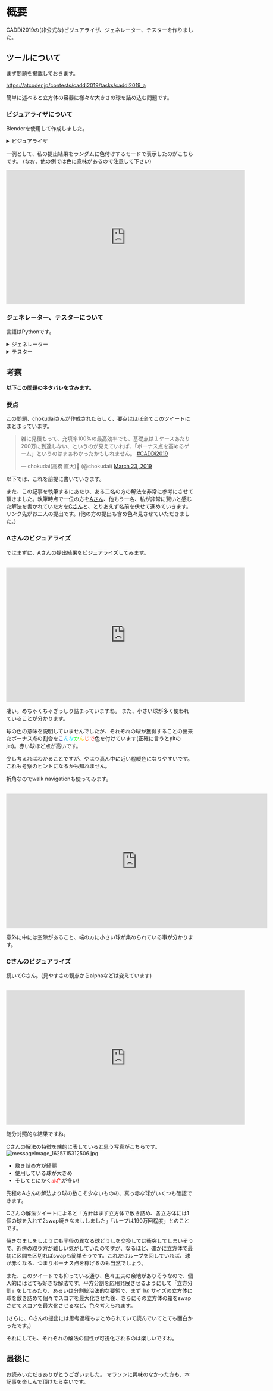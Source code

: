 # 概要

CADDi2019の(非公式な)ビジュアライザ、ジェネレーター、テスターを作りました。

## ツールについて

まず問題を掲載しておきます。

https://atcoder.jp/contests/caddi2019/tasks/caddi2019_a

簡単に述べると立方体の容器に様々な大きさの球を詰め込む問題です。

### ビジュアライザについて

Blenderを使用して作成しました。

<details><summary>ビジュアライザ</summary><div>

```python:visualize.py
import bpy  # blender特有のモジュール
import sys
import random
from colormap import get_color_map  # 自作関数 blender内ではpltのpathが通らない為

input = sys.stdin.readline
L, N, M = 1000, 1000, 100000
R_RATE = 1/10  # REDUCTION RATE
INITIAL_DIST = 1000
INPUT_PATH = "in.txt"
OUTPUT_PATH = "out.txt"

COLOR_MAP = get_color_map('jet')


def blender_delete() -> None:
    for c_collection in bpy.context.scene.collection.children:
        if c_collection.name == "DONT DELETE":
            continue
        bpy.context.scene.collection.children.unlink(c_collection)
    for item in bpy.context.scene.collection.objects:
        bpy.context.scene.collection.objects.unlink(item)
    for _ in range(3):
        bpy.ops.outliner.orphans_purge()


def blender_init() -> None:  # 枠となる箱の設置
    bpy.ops.mesh.primitive_uv_sphere_add(radius=0)  # 番号調整
    bpy.ops.mesh.primitive_cube_add(size=L*R_RATE, enter_editmode=False,
                                    location=(L*R_RATE/2,
                                              L*R_RATE/2,
                                              L*R_RATE/2))
    bpy.ops.object.modifier_add(type='WIREFRAME')
    bpy.context.object.modifiers["Wireframe"].thickness = 1
    mat_name = "box"
    mat = bpy.data.materials.new(mat_name)
    mat.use_nodes = True
    bpy.data.materials[mat_name].node_tree.nodes["Principled BSDF"]\
        .inputs[0].default_value = (0, 0, 0, 1)
    bpy.context.active_object.data.materials.append(mat)


def get_color(level: float) -> tuple:
    return COLOR_MAP[int(level*255)]


def put_sphere(i: int, radius: int, location: tuple,
               point: int = None, actual_point: int = None) -> None:
    if radius > 100:
        seg, ring = 32, 16
    else:
        seg, ring = 16, 8
    radius *= R_RATE
    location = (location[0]*R_RATE, location[1] * R_RATE,
                location[2]*R_RATE+INITIAL_DIST)
    bpy.ops.mesh.primitive_uv_sphere_add(segments=seg, ring_count=ring,
                                         radius=radius, location=location)
    name = f"Sphere_{i:04}"
    bpy.context.object.name = name
    mat = bpy.data.materials.new(name=name)
    mat.use_nodes = True
    bpy.data.materials[name].node_tree.nodes["Principled BSDF"]\
        .inputs[19].default_value = 0.5  # alpha
    if point is None:
        bpy.data.materials[name].node_tree.nodes["Principled BSDF"]\
            .inputs[0].default_value = (get_color(random.random()))
    else:
        bpy.data.materials[name].node_tree.nodes["Principled BSDF"]\
            .inputs[0].default_value = (get_color(min(1, actual_point/point)))
    bpy.context.active_object.data.materials.append(mat)
    bpy.context.object.active_material.blend_method = 'BLEND'


def visualize(XYZs: list, points: list, actual_points: list) -> None:
    global RPs, ABCDs, orders
    blender_delete()
    blender_init()
    print("init finished!")

    unused_spheres = []
    for i, xyz in enumerate(XYZs):
        if i % 100 == 0:
            print(i)
        if xyz == (-1, -1, -1):
            # put_sphere(i,RPs[i][0],(-100,50,50))
            unused_spheres.append((i, xyz))
        else:
            if points is None:
                put_sphere(i, RPs[i][0], xyz)
            else:
                put_sphere(i, RPs[i][0], xyz, points[i], actual_points[i])
    print("put sphere finished!")

    for frame, sphere_index in enumerate(orders):
        if i % 100 == 0:
            print(i)
        try:
            bpy.context.view_layer.objects.active =\
                bpy.data.objects[f'Sphere_{sphere_index:04}']
            bpy.context.view_layer.objects.active.keyframe_insert(
                data_path="location", frame=frame)
            bpy.context.view_layer.objects.active.location[2] -= 1000
            bpy.context.view_layer.objects.active.keyframe_insert(
                data_path="location", frame=frame+100)
        except KeyError:
            pass
    print("animation finished!")

    """空隙を見る際に有効かと思ったが、重すぎる。
    bpy.ops.mesh.primitive_cube_add(size=L*R_RATE, enter_editmode=False,
                                    location=(L*R_RATE/2,
                                              L*R_RATE/2,
                                              L*R_RATE/2))
    for i in range(N//100):
        if i % 100 == 0:
            print(i)
        try:
            bpy.ops.object.modifier_add(type='BOOLEAN')
            bpy.context.object.modifiers["Boolean"].object =\
                bpy.data.objects[f'Sphere_{i:04}']
            bpy.context.object.modifiers["Boolean"].operation = 'DIFFERENCE'
            bpy.ops.object.modifier_apply(modifier="Boolean")
        except KeyError:
            pass
    print("boolean finished!")
    """


def main(color_mode=None, color_parameter=1):
    global RPs, ABCDs, orders

    with open(INPUT_PATH) as f:
        _, _, _ = map(int, f.readline().split())
        RPs = [list(map(int, f.readline().split())) for _ in range(N)]
        ABCDs = [list(map(int, f.readline().split())) for _ in range(M)]

    with open(OUTPUT_PATH) as f:
        XYZs = [tuple(map(int, f.readline().split())) for _ in range(N)]

    orders = []  # animationをする際の順位づけ用
    for i, (x, y, z) in enumerate(XYZs):
        orders.append(((x+y)+z*(2*L), i))
    orders.sort()
    orders = [order[1] for order in orders if order[0] != (-1-1)+(-1)*(2*L)]

    if color_mode == 'default':
        points = None
        actual_points = None
    elif color_mode == 'point':
        points = [0]*N  # 立方体に収まっている球たちに関してのみ見た時、最大何点取りうるか
        actual_points = [0]*N  # 実際に何点その球が稼いでいるか (共にダブルカウントしている)
        for a, b, c, d in ABCDs:
            a -= 1
            b -= 1
            if XYZs[a] == (-1, -1, -1):
                continue
            if XYZs[b] == (-1, -1, -1):
                continue
            points[a] += d
            points[b] += d
            # 何故かmathが壊れている 不思議すぎ
            if sum((XYZs[a][i]-XYZs[b][i])**2 for i in range(3)) <= c**2:
                actual_points[a] += d
                actual_points[b] += d
        points = [point/color_parameter for point in points]
    else:
        print("please set color mode ('default' or 'point')")
        raise AssertionError

    visualize(XYZs, points, actual_points)


if __name__ == '__main__':
    main(color_mode='default')
```

</div></details>

一例として、私の提出結果をランダムに色付けするモードで表示したのがこちらです。
(なお、他の例では色に意味があるので注意して下さい)

<iframe width="642" height="361" src="https://www.youtube.com/embed/ZGVfP2kmdjg" title="YouTube video player" frameborder="0" allow="accelerometer; autoplay; clipboard-write; encrypted-media; gyroscope; picture-in-picture" allowfullscreen></iframe>

### ジェネレーター、テスターについて

言語はPythonです。

<details><summary>ジェネレーター</summary><div>

```python:gen.py
import os
import sys
import random

# ここは各自で変えてください
# コマンドラインからpython gen.py 100などとして実行することも可能です
NUM_OF_SEEDS = 100

# ここは変えても変えなくても
FOLDER_NAME = 'gen'

L, N, M = 1000, 1000, 100000


def main(NUM_OF_SEEDS=NUM_OF_SEEDS):
    if not os.path.exists(FOLDER_NAME):
        os.makedirs(FOLDER_NAME)
    for seed in range(NUM_OF_SEEDS):
        RPs = []
        ABCDs = []
        for i in range(N):
            ri = random.randint(1, 200)
            pi = random.randint(1, max(1, (ri**3)//100))
            RPs.append((ri, pi))
        for i in range(M):
            while True:
                ai = random.randint(1, N)
                bi = random.randint(1, N)
                if ai != bi:
                    break
            if ai > bi:
                ai, bi = bi, ai
            ci = random.randint(RPs[ai-1][0]+RPs[bi-1][0]+1,
                                RPs[ai-1][0]+RPs[bi-1][0]+200)
            di = random.randint(1, 2*RPs[ai-1][0]*RPs[bi-1][0])
            ABCDs.append((ai, bi, ci, di))

        with open(f"{FOLDER_NAME}\\{seed:04}.txt", mode='w') as f:
            f.write(f"{L} {N} {M}")
            f.write("\n")
            for (r, p) in RPs:
                f.write(f"{r} {p}")
                f.write("\n")
            for (a, b, c, d) in ABCDs:
                f.write(f"{a} {b} {c} {d}")
                f.write("\n")
        print(f"\r進行状況 {(1+seed)/NUM_OF_SEEDS:.2%}", end="")
    else:
        print("\ndone!")


if __name__ == '__main__':
    args = sys.argv
    if len(args) == 1:
        print(f"{NUM_OF_SEEDS}個生成します")
        main()
    elif len(args) == 2:
        try:
            print(f"{int(args[1])}個生成します")
            main(int(args[1]))
        except ValueError:
            assert False, "引数には整数を指定してください"
    else:
        print(args)
        print("実行方法が異なります python gen.py 100 などとしてみて下さい")
```

</div></details>

<details><summary>テスター</summary><div>

スコア以外に充填率なども返します。

```python:judge.py
import sys
import math

# ここは各自で変えてください
# コマンドラインからpython judge.py "in.txt" "out.txt"などとして実行することも可能です
INPUT_PATH = 'in.txt'
OUTPUT_PATH = 'out.txt'

L, N, M = 1000, 1000, 100000


def main(INPUT_PATH=INPUT_PATH, OUTPUT_PATH=OUTPUT_PATH):
    score = 0
    basis = 0
    bonus = 0
    cnt = 0
    XYZs = []
    used_spheres = set()
    volume = 0

    try:
        with open(INPUT_PATH) as f:
            _, _, _ = map(int, f.readline().split())
            RPs = [list(map(int, f.readline().split())) for _ in range(N)]
            ABCDs = [list(map(int, f.readline().split())) for _ in range(M)]
    except FileNotFoundError:
        assert False, f"入力ファイルのパスが見つかりません\n指定されたパス:{INPUT_PATH}"

    # チェック1 箱内か + 基礎点を加算
    try:
        with open(OUTPUT_PATH) as f:
            for i in range(N):
                x, y, z = map(int, f.readline().split())
                XYZs.append((x, y, z))
                r = RPs[i][0]
                if (x, y, z) == (-1, -1, -1):
                    continue
                assert 0+r <= x <= L-r, f"箱に収まっていない球が存在します(x:{x} y:{y} z:{z})"
                assert 0+r <= y <= L-r, f"箱に収まっていない球が存在します(x:{x} y:{y} z:{z})"
                assert 0+r <= z <= L-r, f"箱に収まっていない球が存在します(x:{x} y:{y} z:{z})"
                cnt += 1
                basis += RPs[i][1]
                used_spheres.add(i)
                volume += (4/3)*math.pi*(r**3)
    except FileNotFoundError:
        assert False, f"出力ファイルのパスが見つかりません\n指定されたパス:{OUTPUT_PATH}"

    # チェック2 重なっていないか
    for i, xyz1 in enumerate(XYZs):
        for j, xyz2 in enumerate(XYZs):
            if i == j:
                continue
            if xyz1 == (-1, -1, -1):
                continue
            if xyz2 == (-1, -1, -1):
                continue
            assert math.dist(xyz1, xyz2) >= RPs[i][0] + RPs[j][0],\
                "重なり合っている球が存在します\n" \
                + f"球1:{xyz1} 半径{RPs[i][0]} 球2:{xyz2} 半径{RPs[i][1]}"

    # ボーナス点を加算
    for a, b, c, d in ABCDs:
        if a in used_spheres and b in used_spheres:
            if math.dist(XYZs[a], XYZs[b]) <= c:
                bonus += d

    score = basis+bonus

    print("ok! this output meets the requirements!")
    print(f"score: {score:,}")
    print(f"(basis: {basis:,} bonus: {bonus:,})")
    print(f"filling rate: {volume/L**3:%}")
    print(f"number of used spheres: {cnt}/{N}")


if __name__ == '__main__':
    args = sys.argv
    if len(args) == 1:
        print("注意 デフォルトのパスが使用されます")
        main()
    elif len(args) == 3:
        main(args[1], args[2])
    else:
        print(args)
        print("実行方法が異なります python judge.py \"in.txt\" \"out.txt\"としてみて下さい")

```

</div></details>

## 考察

**以下この問題のネタバレを含みます。**

### 要点

この問題、chokudaiさんが作成されたらしく、要点はほぼ全てこのツイートにまとまっています。

<blockquote class="twitter-tweet"><p lang="ja" dir="ltr">雑に見積もって、充填率100%の最高効率でも、基礎点は１ケースあたり200万に到達しない、というのが見えていれば、「ボーナス点を高めるゲーム」というのはまぁわかったかもしれません。 <a href="https://twitter.com/hashtag/CADDi2019?src=hash&amp;ref_src=twsrc%5Etfw">#CADDi2019</a></p>&mdash; chokudai(高橋 直大)🍆 (@chokudai) <a href="https://twitter.com/chokudai/status/1109427305128943618?ref_src=twsrc%5Etfw">March 23, 2019</a></blockquote> <script async src="https://platform.twitter.com/widgets.js" charset="utf-8"></script>

以下では、これを前提に書いていきます。

また、この記事を執筆するにあたり、ある二名の方の解法を非常に参考にさせて頂きました。執筆時点で一位の方を[Aさん](https://atcoder.jp/contests/caddi2019/submissions/4678912)、他もう一名、私が非常に賢いと感じた解法を書かれていた方を[Cさん](https://atcoder.jp/contests/caddi2019/submissions/4668883)と、とりあえず名前を伏せて進めていきます。リンク先がお二人の提出です。(他の方の提出も含め色々見させていただきました。)

### Aさんのビジュアライズ

ではまずに、Aさんの提出結果をビジュアライズしてみます。

<br>
<iframe width="642" height="361" src="https://www.youtube.com/embed/5-6cnJLoxsA" title="YouTube video player" frameborder="0" allow="accelerometer; autoplay; clipboard-write; encrypted-media; gyroscope; picture-in-picture" allowfullscreen></iframe>
<br>

凄い。めちゃくちゃぎっしり詰まっていますね。
また、小さい球が多く使われていることが分かります。

球の色の意味を説明していませんでしたが、それぞれの球が獲得することの出来たボーナス点の割合を<font color="DarkBlue">こ</font><font color="DeepSkyBlue">ん</font><font color="Aqua">な</font><font color="Lime">か</font><font color="Gold">ん</font><font color="OrangeRed">じ</font><font color="Red">で</font>色を付けています(正確に言うとpltのjet)。赤い球ほど点が高いです。

少し考えればわかることですが、やはり真ん中に近い程暖色になりやすいです。これも考察のヒントになるかも知れません。

折角なのでwalk navigationも使ってみます。

<br>
<iframe width="702" height="361" src="https://www.youtube.com/embed/iz6k2mqWDdQ" title="YouTube video player" frameborder="0" allow="accelerometer; autoplay; clipboard-write; encrypted-media; gyroscope; picture-in-picture" allowfullscreen></iframe>
<br>

意外に中には空隙があること、端の方に小さい球が集められている事が分かります。

### Cさんのビジュアライズ

続いてCさん。(見やすさの観点からalphaなどは変えています)

<br>
<iframe width="642" height="361" src="https://www.youtube.com/embed/cELuUKRsLM4" title="YouTube video player" frameborder="0" allow="accelerometer; autoplay; clipboard-write; encrypted-media; gyroscope; picture-in-picture" allowfullscreen></iframe>
<br>

随分対照的な結果ですね。

Cさんの解法の特徴を端的に表していると思う写真がこちらです。
![messageImage_1625715312506.jpg](https://qiita-image-store.s3.ap-northeast-1.amazonaws.com/0/905155/8b6e59e6-1f1e-4877-f0e4-69715d44c015.jpeg)

* 敷き詰め方が綺麗
* 使用している球が大きめ
* そしてとにかく<font color="Red">赤色</font>が多い!

先程のAさんの解法より球の数こそ少ないものの、真っ赤な球がいくつも確認できます。

Cさんの解法ツイートによると「方針はまず立方体で敷き詰め、各立方体には1個の球を入れて2swap焼きなまししました」「ループは190万回程度」とのことです。

焼きなましをしようにも半径の異なる球どうしを交換しては衝突してしまいそうで、近傍の取り方が難しい気がしていたのですが、なるほど、確かに立方体で最初に区間を区切ればswapも簡単そうです。これだけループを回していれば、球が赤くなる、つまりボーナス点を稼げるのも当然でしょう。

また、このツイートでも仰っている通り、色々工夫の余地がありそうなので、個人的にはとても好きな解法です。平方分割を応用発展させるようにして「立方分割」をしてみたり、あるいは分割統治法的な要領で、まず $1/n$ サイズの立方体に球を敷き詰めて個々でスコアを最大化させた後、さらにその立方体の箱をswapさせてスコアを最大化させるなど、色々考えられます。

(さらに、Cさんの提出には思考過程もまとめられていて読んでいてとても面白かったです。)

それにしても、それぞれの解法の個性が可視化されるのは楽しいですね。

## 最後に

お読みいただきありがとうございました。
マラソンに興味のなかった方も、本記事を楽しんで頂けたら幸いです。
